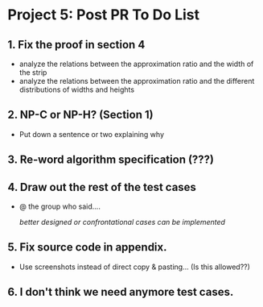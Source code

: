 # Project 5: Post PR To Do List

## 1. Fix the proof in section 4
* analyze the relations between the approximation ratio and the width of the strip
* analyze the relations between the approximation ratio and the different distributions of widths and heights

## 2. NP-C or NP-H? (Section 1)
* Put down a sentence or two explaining why

## 3. Re-word algorithm specification (???)

## 4. Draw out the rest of the test cases
* @ the group who said....

     *better designed or confrontational cases can be implemented*

## 5. Fix source code in appendix.
* Use screenshots instead of direct copy & pasting... (Is this allowed??)

## 6. I don't think we need anymore test cases.